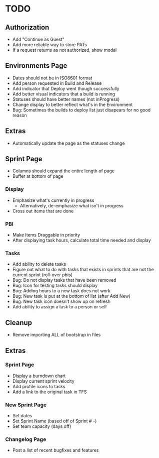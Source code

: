 # TODO

## Authorization
* Add "Continue as Guest"
* Add more reliable way to store PATs
* If a request returns as not authorized, show modal

## Environments Page
* Dates should not be in ISO8601 format
* Add person requested in Build and Release
* Add indicator that Deploy went though successfully
* Add better visual indicators that a build is running
* Statuses should have better names (not inProgress)
* Change display to better reflect what's in the Environment
* Bug: Sometimes the builds to deploy list just disapears for no good reason

## Extras
* Automatically update the page as the statuses change

## Sprint Page
* Columns should expand the entire length of page
* Buffer at bottom of page

### Display
* Emphasize what's currently in progress
    * Alternatively, de-emphasize what isn't in progress
* Cross out items that are done

### PBI
* Make Items Draggable in priority
* After displaying task hours, calculate total time needed and display

### Tasks
* Add ability to delete tasks
* Figure out what to do with tasks that exists in sprints that are not the current sprint (roll-over pbis)
* Bug: Do not display tasks that have been removed
* Bug: Icon for testing tasks should display
* Bug: Adding hours to a new task does not work
* Bug: New task is put at the bottom of list (after Add New)
* Bug: New task icon doesn't show up on refresh
* Add ability to assign a task to a person or self

## Cleanup
* Remove importing ALL of bootstrap in files

## Extras
### Sprint Page
* Display a burndown chart
* Display current sprint velocity
* Add profile icons to tasks
* Add a link to the original task in TFS

### New Sprint Page
* Set dates
* Set Sprint Name (based off of Sprint # -)
* Set team capacity (days off)

### Changelog Page
* Post a list of recent bugfixes and features